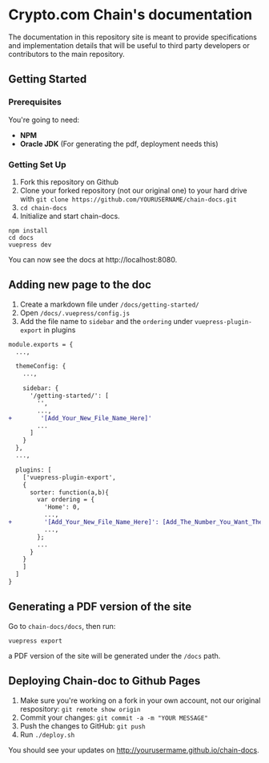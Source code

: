 # Crypto.com Chain's documentation

The documentation in this repository site is meant to provide specifications and implementation details that will be useful to third party developers or contributors to the main repository.

## Getting Started

### Prerequisites

You're going to need:
- **NPM**
- **Oracle JDK** (For generating the pdf, deployment needs this)

### Getting Set Up

1. Fork this repository on Github
2. Clone your forked repository (not our original one) to your hard drive with `git clone https://github.com/YOURUSERNAME/chain-docs.git`
3. `cd chain-docs`
4. Initialize and start chain-docs.

```
npm install
cd docs
vuepress dev
```

You can now see the docs at http://localhost:8080.

## Adding new page to the doc

1. Create a markdown file under `/docs/getting-started/`
2. Open `/docs/.vuepress/config.js`
3. Add the file name to `sidebar` and the `ordering` under `vuepress-plugin-export` in plugins
``` diff
module.exports = {
  ...,

  themeConfig: {
    ...,

    sidebar: {
      '/getting-started/': [
        '',
        ...,
+        '[Add_Your_New_File_Name_Here]'
        ...
      ]
    }
  },
  ...,

  plugins: [
    ['vuepress-plugin-export',
    {
      sorter: function(a,b){
        var ordering = {
          'Home': 0,
          ...,
+         '[Add_Your_New_File_Name_Here]': [Add_The_Number_You_Want_The_Page_Be_Ordered]
          ...,
        };
        ...
      }
    }
    ]
  ]
}
```

## Generating a PDF version of the site

Go to ``chain-docs/docs``, then run:

```
vuepress export
```
a PDF version of the site will be generated under the ``/docs`` path.

## Deploying Chain-doc to Github Pages

1. Make sure you're working on a fork in your own account, not our original respository: `git remote show origin`
2. Commit your changes: `git commit -a -m "YOUR MESSAGE"`
3. Push the changes to GitHub: `git push`
4. Run `./deploy.sh`

You should see your updates on http://yourusermame.github.io/chain-docs.
